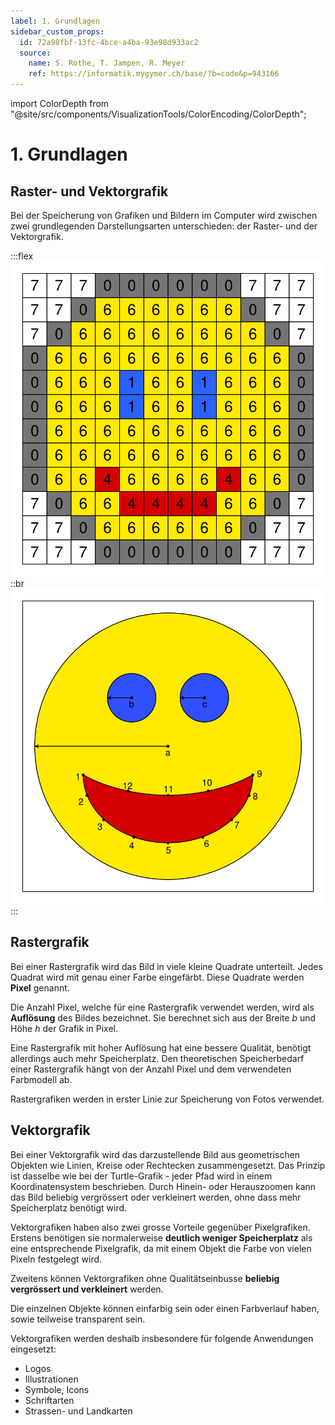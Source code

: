 ```yaml
---
label: 1. Grundlagen
sidebar_custom_props:
  id: 72a98fbf-13fc-4bce-a4ba-93e98d933ac2
  source:
    name: S. Rothe, T. Jampen, R. Meyer
    ref: https://informatik.mygymer.ch/base/?b=code&p=943166
---
```


import ColorDepth from "@site/src/components/VisualizationTools/ColorEncoding/ColorDepth";


# 1. Grundlagen

## Raster- und Vektorgrafik

Bei der Speicherung von Grafiken und Bildern im Computer wird zwischen zwei grundlegenden Darstellungsarten unterschieden: der Raster- und der Vektorgrafik.

:::flex
![Smiley als Rastergrafik](images/01-smiley-raster.svg)
::br
![Smiley als Vektorgrafik](images/01-smiley-vektor.svg)
:::

## Rastergrafik

Bei einer Rastergrafik wird das Bild in viele kleine Quadrate unterteilt. Jedes Quadrat wird mit genau einer Farbe eingefärbt. Diese Quadrate werden **Pixel** genannt.

Die Anzahl Pixel, welche für eine Rastergrafik verwendet werden, wird als **Auflösung** des Bildes bezeichnet. Sie berechnet sich aus der Breite $b$ und Höhe $h$ der Grafik in Pixel.

Eine Rastergrafik mit hoher Auflösung hat eine bessere Qualität, benötigt allerdings auch mehr Speicherplatz. Den theoretischen Speicherbedarf einer Rastergrafik hängt von der Anzahl Pixel und dem verwendeten Farbmodell ab.

Rastergrafiken werden in erster Linie zur Speicherung von Fotos verwendet.

## Vektorgrafik

Bei einer Vektorgrafik wird das darzustellende Bild aus geometrischen Objekten wie Linien, Kreise oder Rechtecken zusammengesetzt. Das Prinzip ist dasselbe wie bei der Turtle-Grafik - jeder Pfad wird in einem Koordinatensystem beschrieben. Durch Hinein- oder Herauszoomen kann das Bild beliebig vergrössert oder verkleinert werden, ohne dass mehr Speicherplatz benötigt wird. 

Vektorgrafiken haben also zwei grosse Vorteile gegenüber Pixelgrafiken. Erstens benötigen sie normalerweise **deutlich weniger Speicherplatz** als eine entsprechende Pixelgrafik, da mit einem Objekt die Farbe von vielen Pixeln festgelegt wird.

Zweitens können Vektorgrafiken ohne Qualitätseinbusse **beliebig vergrössert und verkleinert** werden.

Die einzelnen Objekte können einfarbig sein oder einen Farbverlauf haben, sowie teilweise transparent sein.

Vektorgrafiken werden deshalb insbesondere für folgende Anwendungen eingesetzt:

- Logos
- Illustrationen
- Symbole, Icons
- Schriftarten
- Strassen- und Landkarten


